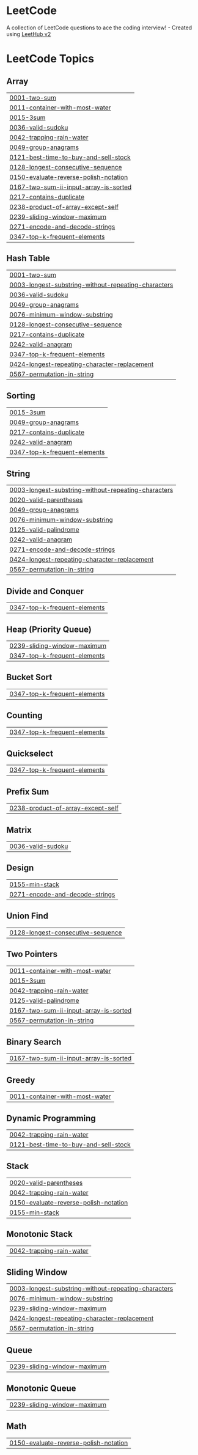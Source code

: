 # LeetCode
A collection of LeetCode questions to ace the coding interview! - Created using [LeetHub v2](https://github.com/arunbhardwaj/LeetHub-2.0)

<!---LeetCode Topics Start-->
# LeetCode Topics
## Array
|  |
| ------- |
| [0001-two-sum](https://github.com/lenia-z/LeetCode/tree/master/0001-two-sum) |
| [0011-container-with-most-water](https://github.com/lenia-z/LeetCode/tree/master/0011-container-with-most-water) |
| [0015-3sum](https://github.com/lenia-z/LeetCode/tree/master/0015-3sum) |
| [0036-valid-sudoku](https://github.com/lenia-z/LeetCode/tree/master/0036-valid-sudoku) |
| [0042-trapping-rain-water](https://github.com/lenia-z/LeetCode/tree/master/0042-trapping-rain-water) |
| [0049-group-anagrams](https://github.com/lenia-z/LeetCode/tree/master/0049-group-anagrams) |
| [0121-best-time-to-buy-and-sell-stock](https://github.com/lenia-z/LeetCode/tree/master/0121-best-time-to-buy-and-sell-stock) |
| [0128-longest-consecutive-sequence](https://github.com/lenia-z/LeetCode/tree/master/0128-longest-consecutive-sequence) |
| [0150-evaluate-reverse-polish-notation](https://github.com/lenia-z/LeetCode/tree/master/0150-evaluate-reverse-polish-notation) |
| [0167-two-sum-ii-input-array-is-sorted](https://github.com/lenia-z/LeetCode/tree/master/0167-two-sum-ii-input-array-is-sorted) |
| [0217-contains-duplicate](https://github.com/lenia-z/LeetCode/tree/master/0217-contains-duplicate) |
| [0238-product-of-array-except-self](https://github.com/lenia-z/LeetCode/tree/master/0238-product-of-array-except-self) |
| [0239-sliding-window-maximum](https://github.com/lenia-z/LeetCode/tree/master/0239-sliding-window-maximum) |
| [0271-encode-and-decode-strings](https://github.com/lenia-z/LeetCode/tree/master/0271-encode-and-decode-strings) |
| [0347-top-k-frequent-elements](https://github.com/lenia-z/LeetCode/tree/master/0347-top-k-frequent-elements) |
## Hash Table
|  |
| ------- |
| [0001-two-sum](https://github.com/lenia-z/LeetCode/tree/master/0001-two-sum) |
| [0003-longest-substring-without-repeating-characters](https://github.com/lenia-z/LeetCode/tree/master/0003-longest-substring-without-repeating-characters) |
| [0036-valid-sudoku](https://github.com/lenia-z/LeetCode/tree/master/0036-valid-sudoku) |
| [0049-group-anagrams](https://github.com/lenia-z/LeetCode/tree/master/0049-group-anagrams) |
| [0076-minimum-window-substring](https://github.com/lenia-z/LeetCode/tree/master/0076-minimum-window-substring) |
| [0128-longest-consecutive-sequence](https://github.com/lenia-z/LeetCode/tree/master/0128-longest-consecutive-sequence) |
| [0217-contains-duplicate](https://github.com/lenia-z/LeetCode/tree/master/0217-contains-duplicate) |
| [0242-valid-anagram](https://github.com/lenia-z/LeetCode/tree/master/0242-valid-anagram) |
| [0347-top-k-frequent-elements](https://github.com/lenia-z/LeetCode/tree/master/0347-top-k-frequent-elements) |
| [0424-longest-repeating-character-replacement](https://github.com/lenia-z/LeetCode/tree/master/0424-longest-repeating-character-replacement) |
| [0567-permutation-in-string](https://github.com/lenia-z/LeetCode/tree/master/0567-permutation-in-string) |
## Sorting
|  |
| ------- |
| [0015-3sum](https://github.com/lenia-z/LeetCode/tree/master/0015-3sum) |
| [0049-group-anagrams](https://github.com/lenia-z/LeetCode/tree/master/0049-group-anagrams) |
| [0217-contains-duplicate](https://github.com/lenia-z/LeetCode/tree/master/0217-contains-duplicate) |
| [0242-valid-anagram](https://github.com/lenia-z/LeetCode/tree/master/0242-valid-anagram) |
| [0347-top-k-frequent-elements](https://github.com/lenia-z/LeetCode/tree/master/0347-top-k-frequent-elements) |
## String
|  |
| ------- |
| [0003-longest-substring-without-repeating-characters](https://github.com/lenia-z/LeetCode/tree/master/0003-longest-substring-without-repeating-characters) |
| [0020-valid-parentheses](https://github.com/lenia-z/LeetCode/tree/master/0020-valid-parentheses) |
| [0049-group-anagrams](https://github.com/lenia-z/LeetCode/tree/master/0049-group-anagrams) |
| [0076-minimum-window-substring](https://github.com/lenia-z/LeetCode/tree/master/0076-minimum-window-substring) |
| [0125-valid-palindrome](https://github.com/lenia-z/LeetCode/tree/master/0125-valid-palindrome) |
| [0242-valid-anagram](https://github.com/lenia-z/LeetCode/tree/master/0242-valid-anagram) |
| [0271-encode-and-decode-strings](https://github.com/lenia-z/LeetCode/tree/master/0271-encode-and-decode-strings) |
| [0424-longest-repeating-character-replacement](https://github.com/lenia-z/LeetCode/tree/master/0424-longest-repeating-character-replacement) |
| [0567-permutation-in-string](https://github.com/lenia-z/LeetCode/tree/master/0567-permutation-in-string) |
## Divide and Conquer
|  |
| ------- |
| [0347-top-k-frequent-elements](https://github.com/lenia-z/LeetCode/tree/master/0347-top-k-frequent-elements) |
## Heap (Priority Queue)
|  |
| ------- |
| [0239-sliding-window-maximum](https://github.com/lenia-z/LeetCode/tree/master/0239-sliding-window-maximum) |
| [0347-top-k-frequent-elements](https://github.com/lenia-z/LeetCode/tree/master/0347-top-k-frequent-elements) |
## Bucket Sort
|  |
| ------- |
| [0347-top-k-frequent-elements](https://github.com/lenia-z/LeetCode/tree/master/0347-top-k-frequent-elements) |
## Counting
|  |
| ------- |
| [0347-top-k-frequent-elements](https://github.com/lenia-z/LeetCode/tree/master/0347-top-k-frequent-elements) |
## Quickselect
|  |
| ------- |
| [0347-top-k-frequent-elements](https://github.com/lenia-z/LeetCode/tree/master/0347-top-k-frequent-elements) |
## Prefix Sum
|  |
| ------- |
| [0238-product-of-array-except-self](https://github.com/lenia-z/LeetCode/tree/master/0238-product-of-array-except-self) |
## Matrix
|  |
| ------- |
| [0036-valid-sudoku](https://github.com/lenia-z/LeetCode/tree/master/0036-valid-sudoku) |
## Design
|  |
| ------- |
| [0155-min-stack](https://github.com/lenia-z/LeetCode/tree/master/0155-min-stack) |
| [0271-encode-and-decode-strings](https://github.com/lenia-z/LeetCode/tree/master/0271-encode-and-decode-strings) |
## Union Find
|  |
| ------- |
| [0128-longest-consecutive-sequence](https://github.com/lenia-z/LeetCode/tree/master/0128-longest-consecutive-sequence) |
## Two Pointers
|  |
| ------- |
| [0011-container-with-most-water](https://github.com/lenia-z/LeetCode/tree/master/0011-container-with-most-water) |
| [0015-3sum](https://github.com/lenia-z/LeetCode/tree/master/0015-3sum) |
| [0042-trapping-rain-water](https://github.com/lenia-z/LeetCode/tree/master/0042-trapping-rain-water) |
| [0125-valid-palindrome](https://github.com/lenia-z/LeetCode/tree/master/0125-valid-palindrome) |
| [0167-two-sum-ii-input-array-is-sorted](https://github.com/lenia-z/LeetCode/tree/master/0167-two-sum-ii-input-array-is-sorted) |
| [0567-permutation-in-string](https://github.com/lenia-z/LeetCode/tree/master/0567-permutation-in-string) |
## Binary Search
|  |
| ------- |
| [0167-two-sum-ii-input-array-is-sorted](https://github.com/lenia-z/LeetCode/tree/master/0167-two-sum-ii-input-array-is-sorted) |
## Greedy
|  |
| ------- |
| [0011-container-with-most-water](https://github.com/lenia-z/LeetCode/tree/master/0011-container-with-most-water) |
## Dynamic Programming
|  |
| ------- |
| [0042-trapping-rain-water](https://github.com/lenia-z/LeetCode/tree/master/0042-trapping-rain-water) |
| [0121-best-time-to-buy-and-sell-stock](https://github.com/lenia-z/LeetCode/tree/master/0121-best-time-to-buy-and-sell-stock) |
## Stack
|  |
| ------- |
| [0020-valid-parentheses](https://github.com/lenia-z/LeetCode/tree/master/0020-valid-parentheses) |
| [0042-trapping-rain-water](https://github.com/lenia-z/LeetCode/tree/master/0042-trapping-rain-water) |
| [0150-evaluate-reverse-polish-notation](https://github.com/lenia-z/LeetCode/tree/master/0150-evaluate-reverse-polish-notation) |
| [0155-min-stack](https://github.com/lenia-z/LeetCode/tree/master/0155-min-stack) |
## Monotonic Stack
|  |
| ------- |
| [0042-trapping-rain-water](https://github.com/lenia-z/LeetCode/tree/master/0042-trapping-rain-water) |
## Sliding Window
|  |
| ------- |
| [0003-longest-substring-without-repeating-characters](https://github.com/lenia-z/LeetCode/tree/master/0003-longest-substring-without-repeating-characters) |
| [0076-minimum-window-substring](https://github.com/lenia-z/LeetCode/tree/master/0076-minimum-window-substring) |
| [0239-sliding-window-maximum](https://github.com/lenia-z/LeetCode/tree/master/0239-sliding-window-maximum) |
| [0424-longest-repeating-character-replacement](https://github.com/lenia-z/LeetCode/tree/master/0424-longest-repeating-character-replacement) |
| [0567-permutation-in-string](https://github.com/lenia-z/LeetCode/tree/master/0567-permutation-in-string) |
## Queue
|  |
| ------- |
| [0239-sliding-window-maximum](https://github.com/lenia-z/LeetCode/tree/master/0239-sliding-window-maximum) |
## Monotonic Queue
|  |
| ------- |
| [0239-sliding-window-maximum](https://github.com/lenia-z/LeetCode/tree/master/0239-sliding-window-maximum) |
## Math
|  |
| ------- |
| [0150-evaluate-reverse-polish-notation](https://github.com/lenia-z/LeetCode/tree/master/0150-evaluate-reverse-polish-notation) |
<!---LeetCode Topics End-->